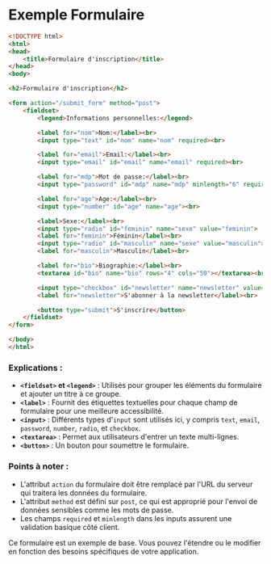 # Exemple Formulaire


```html
<!DOCTYPE html>
<html>
<head>
    <title>Formulaire d'inscription</title>
</head>
<body>

<h2>Formulaire d'inscription</h2>

<form action="/submit_form" method="post">
    <fieldset>
        <legend>Informations personnelles:</legend>

        <label for="nom">Nom:</label><br>
        <input type="text" id="nom" name="nom" required><br>

        <label for="email">Email:</label><br>
        <input type="email" id="email" name="email" required><br>

        <label for="mdp">Mot de passe:</label><br>
        <input type="password" id="mdp" name="mdp" minlength="6" required><br>

        <label for="age">Age:</label><br>
        <input type="number" id="age" name="age"><br>

        <label>Sexe:</label><br>
        <input type="radio" id="feminin" name="sexe" value="feminin">
        <label for="feminin">Féminin</label><br>
        <input type="radio" id="masculin" name="sexe" value="masculin">
        <label for="masculin">Masculin</label><br>

        <label for="bio">Biographie:</label><br>
        <textarea id="bio" name="bio" rows="4" cols="50"></textarea><br>

        <input type="checkbox" id="newsletter" name="newsletter" value="oui">
        <label for="newsletter">S'abonner à la newsletter</label><br>

        <button type="submit">S'inscrire</button>
    </fieldset>
</form>

</body>
</html>
```

### Explications :

- **`<fieldset>` et `<legend>`** : Utilisés pour grouper les éléments du formulaire et ajouter un titre à ce groupe.
- **`<label>`** : Fournit des étiquettes textuelles pour chaque champ de formulaire pour une meilleure accessibilité.
- **`<input>`** : Différents types d'`input` sont utilisés ici, y compris `text`, `email`, `password`, `number`, `radio`, et `checkbox`.
- **`<textarea>`** : Permet aux utilisateurs d'entrer un texte multi-lignes.
- **`<button>`** : Un bouton pour soumettre le formulaire.

### Points à noter :

- L'attribut `action` du formulaire doit être remplacé par l'URL du serveur qui traitera les données du formulaire.
- L'attribut `method` est défini sur `post`, ce qui est approprié pour l'envoi de données sensibles comme les mots de passe.
- Les champs `required` et `minlength` dans les inputs assurent une validation basique côté client.

Ce formulaire est un exemple de base. Vous pouvez l'étendre ou le modifier en fonction des besoins spécifiques de votre application.
